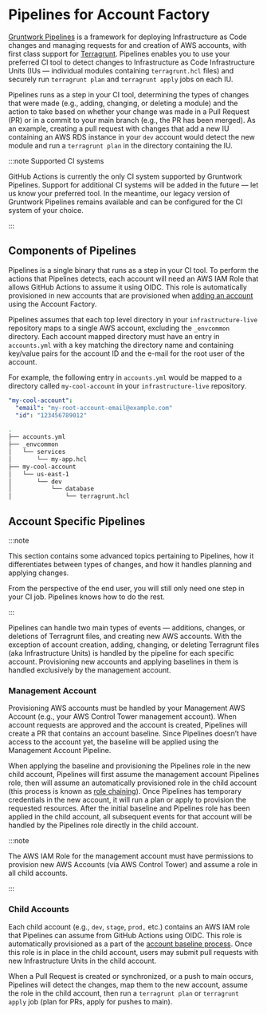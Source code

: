 # Pipelines for Account Factory

[Gruntwork Pipelines](../../pipelines/overview/) is a framework for deploying Infrastructure as Code changes and managing requests for and creation of AWS accounts, with first class support for [Terragrunt](https://terragrunt.gruntwork.io/). Pipelines enables you to use your preferred CI tool to detect changes to Infrastructure as Code Infrastructure Units (IUs — individual modules containing `terragrunt.hcl` files) and securely run `terragrunt plan` and `terragrunt apply` jobs on each IU.

Pipelines runs as a step in your CI tool, determining the types of changes that were made (e.g., adding, changing, or deleting a module) and the action to take based on whether your change was made in a Pull Request (PR) or in a commit to your main branch (e.g., the PR has been merged). As an example, creating a pull request with changes that add a new IU containing an AWS RDS instance in your `dev` account would detect the new module and run a `terragrunt plan` in the directory containing the IU.

:::note Supported CI systems

GitHub Actions is currently the only CI system supported by Gruntwork Pipelines. Support for additional CI systems will be added in the future — let us know your preferred tool. In the meantime, our legacy version of Gruntwork Pipelines remains available and can be configured for the CI system of your choice.

:::

## Components of Pipelines

Pipelines is a single binary that runs as a step in your CI tool. To perform the actions that Pipelines detects, each account will need an AWS IAM Role that allows GitHub Actions to assume it using OIDC. This role is automatically provisioned in new accounts that are provisioned when [adding an account](../landing-zone/add-account.md) using the Account Factory.

Pipelines assumes that each top level directory in your `infrastructure-live` repository maps to a single AWS account, excluding the `_envcommon` directory. Each account mapped directory must have an entry in `accounts.yml` with a key matching the directory name and containing key/value pairs for the account ID and the e-mail for the root user of the account.

For example, the following entry in `accounts.yml` would be mapped to a directory called `my-cool-account` in your `infrastructure-live` repository.

```yml title=accounts.yml
"my-cool-account":
  "email": "my-root-account-email@example.com"
  "id": "123456789012"
```

```bash title="Infrastructure Live"
.
├── accounts.yml
├── _envcommon
│   └── services
│       └── my-app.hcl
├── my-cool-account
│   └── us-east-1
│       └── dev
│           └── database
│               └── terragrunt.hcl
```

## Account Specific Pipelines

:::note

This section contains some advanced topics pertaining to Pipelines, how it differentiates between types of changes, and how it handles planning and applying changes.

From the perspective of the end user, you will still only need one step in your CI job. Pipelines knows how to do the rest.

:::

Pipelines can handle two main types of events — additions, changes, or deletions of Terragrunt files, and creating new AWS accounts. With the exception of account creation, adding, changing, or deleting Terragrunt files (aka Infrastructure Units) is handled by the pipeline for each specific account. Provisioning new accounts and applying baselines in them is handled exclusively by the management account.

### Management Account

Provisioning AWS accounts must be handled by your Management AWS Account (e.g., your AWS Control Tower management account). When account requests are approved and the account is created, Pipelines will create a PR that contains an account baseline. Since Pipelines doesn’t have access to the account yet, the baseline will be applied using the Management Account Pipeline.

When applying the baseline and provisioning the Pipelines role in the new child account, Pipelines will first assume the management account Pipelines role, then will assume an automatically provisioned role in the child account (this process is known as [role chaining](https://docs.aws.amazon.com/IAM/latest/UserGuide/id_roles_terms-and-concepts.html)). Once Pipelines has temporary credentials in the new account, it will run a plan or apply to provision the requested resources. After the initial baseline and Pipelines role has been applied in the child account, all subsequent events for that account will be handled by the Pipelines role directly in the child account.

:::note

The AWS IAM Role for the management account must have permissions to provision new AWS Accounts (via AWS Control Tower) and assume a role in all child accounts.

:::

### Child Accounts

Each child account (e.g., `dev`, `stage`, `prod,` etc.) contains an AWS IAM role that Pipelines can assume from GitHub Actions using OIDC. This role is automatically provisioned as a part of the [account baseline process](../landing-zone/add-account#4-review-and-merge-the-account-baseline-pr). Once this role is in place in the child account, users may submit pull requests with new Infrastructure Units in the child account.

When a Pull Request is created or synchronized, or a push to main occurs, Pipelines will detect the changes, map them to the new account, assume the role in the child account, then run a `terragrunt plan` or `terragrunt apply` job (plan for PRs, apply for pushes to main).
